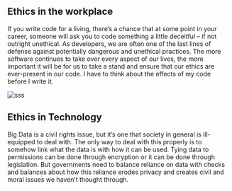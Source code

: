 ## Ethics in the workplace

If you write code for a living, there’s a chance that at some point in your career, someone will ask you to code something a little deceitful – if not outright unethical. As developers, we are often one of the last lines of defense against potentially dangerous and unethical practices.
The more software continues to take over every aspect of our lives, the more important it will be for us to take a stand and ensure that our ethics are ever-present in our code. I have to think about the effects of my code before I write it.

![sss](https://s3.amazonaws.com/blog.v-comply.com/wp-content/uploads/2017/10/07173733/ethics-business.jpg)

## Ethics in Technology

Big Data is a civil rights issue, but it’s one that society in general is ill-equipped to deal with. The only way to deal with this properly is to somehow link what the data is with how it can be used. Tying data to permissions can be done through encryption or it can be done through legislation. But governments need to balance reliance on data with checks and balances about how this reliance erodes privacy and creates civil and moral issues we haven’t thought through.

